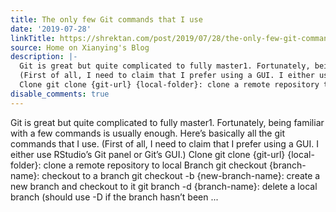 ```yaml
---
title: The only few Git commands that I use
date: '2019-07-28'
linkTitle: https://shrektan.com/post/2019/07/28/the-only-few-git-commands-that-i-use/
source: Home on Xianying's Blog
description: |-
  Git is great but quite complicated to fully master1. Fortunately, being familiar with a few commands is usually enough. Here&rsquo;s basically all the git commands that I use.
  (First of all, I need to claim that I prefer using a GUI. I either use RStudio&rsquo;s Git panel or Git&rsquo;s GUI.)
  Clone git clone {git-url} {local-folder}: clone a remote repository to local Branch git checkout {branch-name}: checkout to a branch git checkout -b {new-branch-name}: create a new branch and checkout to it git branch -d {branch-name}: delete a local branch (should use -D if the branch hasn&rsquo;t been ...
disable_comments: true
---
```

Git is great but quite complicated to fully master1. Fortunately, being familiar with a few commands is usually enough. Here&rsquo;s basically all the git commands that I use.
(First of all, I need to claim that I prefer using a GUI. I either use RStudio&rsquo;s Git panel or Git&rsquo;s GUI.)
Clone git clone {git-url} {local-folder}: clone a remote repository to local Branch git checkout {branch-name}: checkout to a branch git checkout -b {new-branch-name}: create a new branch and checkout to it git branch -d {branch-name}: delete a local branch (should use -D if the branch hasn&rsquo;t been ...